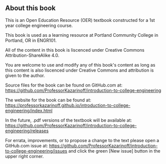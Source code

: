## About this book

This is an Open Education Resource (OER) textbook constructed for a 1st year college engineering course.

This book is used as a learning resource at Portland Community College in Portland, OR in ENGR101.

All of the content in this book is liscenced under Creative Commons Attribution-ShareAlike 4.0.

You are welcome to use and modify any of this book's content as long as this content is also liscenced under Creative Commons and attribution is given to the author.

Source files for the book can be found on GitHub.com at: https://github.com/ProfessorKazarinoff/introduction-to-college-engineering

The website for the book can be found at: https://professorkazarinoff.github.io/introduction-to-college-engineering/index.html

In the future, .pdf versions of the textbook will be available at: https://github.com/ProfessorKazarinoff/introduction-to-college-engineering/releases

For errata, improvements, or to propose a change to the text please open a GitHub.com issue at: https://github.com/ProfessorKazarinoff/introduction-to-college-engineering/issues and click the green [New issue] button in the upper right corner.
